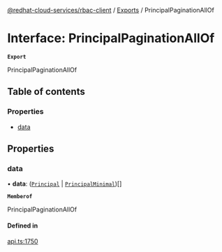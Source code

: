 [@redhat-cloud-services/rbac-client](../README.md) / [Exports](../modules.md) / PrincipalPaginationAllOf

# Interface: PrincipalPaginationAllOf

**`Export`**

PrincipalPaginationAllOf

## Table of contents

### Properties

- [data](PrincipalPaginationAllOf.md#data)

## Properties

### data

• **data**: ([`Principal`](Principal.md) \| [`PrincipalMinimal`](PrincipalMinimal.md))[]

**`Memberof`**

PrincipalPaginationAllOf

#### Defined in

[api.ts:1750](https://github.com/RedHatInsights/javascript-clients/blob/main/packages/rbac/api.ts#L1750)
